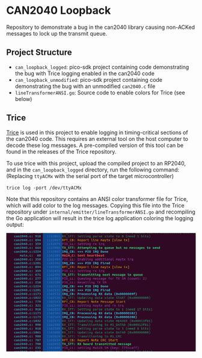 # CAN2040 Loopback

Repository to demonstrate a bug in the can2040 library causing non-ACKed messages to lock up the transmit queue.


## Project Structure
* `can_loopback_logged`: pico-sdk project containing code demonstrating the bug with Trice logging enabled in the can2040 code
* `can_loopback_unmodified`: pico-sdk project containing code demonstrating the bug with an unmodified `can2040.c` file
* `lineTransformerANSI.go`: Source code to enable colors for Trice (see below)

## Trice

[Trice](https://github.com/rokath/trice) is used in this project to enable logging in timing-critical sections of the can2040 code. This requires an external tool on the host computer to decode these log messages. A pre-compiled version of this tool can be found in the releases of the Trice repository.

To use trice with this project, upload the compiled project to an RP2040, and in the `can_loopback_logged` directory, run the following command: (Replacing `ttyACMx` with the serial port of the target microcontroller)

    trice log -port /dev/ttyACMx

Note that this repository contains an ANSI color transformer file for Trice, which will add color to the log messages. Copying this file into the Trice repository under `internal/emitter/lineTransformerANSI.go` and recompiling the Go application will result in the trice log application coloring the logging output:

![Logging with colors](/logging_color.png)